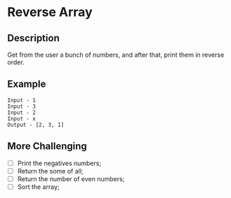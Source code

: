 # Reverse Array

## Description

Get from the user a bunch of numbers, and after that, print them in reverse order.

## Example

```text
Input - 1
Input - 3
Input - 2
Input - x
Output - [2, 3, 1]
```

## More Challenging

- [ ] Print the negatives numbers;
- [ ] Return the some of all;
- [ ] Return the number of even numbers;
- [ ] Sort the array;
